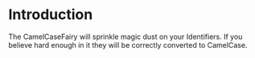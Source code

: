 # Introduction #
The CamelCaseFairy will sprinkle magic dust on your Identifiers. If you believe hard enough in it they will be correctly converted to CamelCase.